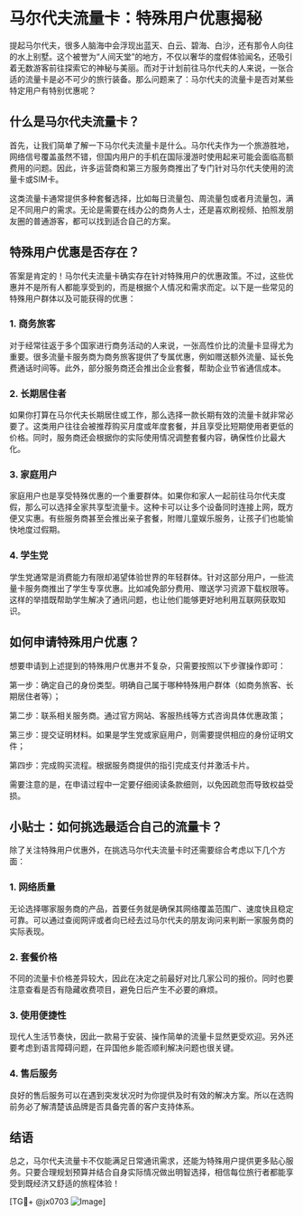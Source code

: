 # 马尔代夫流量卡：特殊用户优惠揭秘

提起马尔代夫，很多人脑海中会浮现出蓝天、白云、碧海、白沙，还有那令人向往的水上别墅。这个被誉为“人间天堂”的地方，不仅以奢华的度假体验闻名，还吸引着无数游客前往探索它的神秘与美丽。而对于计划前往马尔代夫的人来说，一张合适的流量卡是必不可少的旅行装备。那么问题来了：马尔代夫的流量卡是否对某些特定用户有特别优惠呢？

## 什么是马尔代夫流量卡？

首先，让我们简单了解一下马尔代夫流量卡是什么。马尔代夫作为一个旅游胜地，网络信号覆盖虽然不错，但国内用户的手机在国际漫游时使用起来可能会面临高额费用的问题。因此，许多运营商和第三方服务商推出了专门针对马尔代夫使用的流量卡或SIM卡。

这类流量卡通常提供多种套餐选择，比如每日流量包、周流量包或者月流量包，满足不同用户的需求。无论是需要在线办公的商务人士，还是喜欢刷视频、拍照发朋友圈的普通游客，都可以找到适合自己的方案。

## 特殊用户优惠是否存在？

答案是肯定的！马尔代夫流量卡确实存在针对特殊用户的优惠政策。不过，这些优惠并不是所有人都能享受到的，而是根据个人情况和需求而定。以下是一些常见的特殊用户群体以及可能获得的优惠：

### 1. 商务旅客

对于经常往返于多个国家进行商务活动的人来说，一张高性价比的流量卡显得尤为重要。很多流量卡服务商为商务旅客提供了专属优惠，例如赠送额外流量、延长免费通话时间等。此外，部分服务商还会推出企业套餐，帮助企业节省通信成本。

### 2. 长期居住者

如果你打算在马尔代夫长期居住或工作，那么选择一款长期有效的流量卡就非常必要了。这类用户往往会被推荐购买月度或年度套餐，并且享受比短期使用者更低的价格。同时，服务商还会根据你的实际使用情况调整套餐内容，确保性价比最大化。

### 3. 家庭用户

家庭用户也是享受特殊优惠的一个重要群体。如果你和家人一起前往马尔代夫度假，那么可以选择全家共享型流量卡。这种卡可以让多个设备同时连接上网，既方便又实惠。有些服务商甚至会推出亲子套餐，附赠儿童娱乐服务，让孩子们也能愉快地度过假期。

### 4. 学生党

学生党通常是消费能力有限却渴望体验世界的年轻群体。针对这部分用户，一些流量卡服务商推出了学生专享优惠。比如减免部分费用、赠送学习资源下载权限等。这样的举措既帮助学生解决了通讯问题，也让他们能够更好地利用互联网获取知识。

## 如何申请特殊用户优惠？

想要申请到上述提到的特殊用户优惠并不复杂，只需要按照以下步骤操作即可：

第一步：确定自己的身份类型。明确自己属于哪种特殊用户群体（如商务旅客、长期居住者等）；

第二步：联系相关服务商。通过官方网站、客服热线等方式咨询具体优惠政策；

第三步：提交证明材料。如果是学生党或家庭用户，则需要提供相应的身份证明文件；

第四步：完成购买流程。根据服务商提供的指引完成支付并激活卡片。

需要注意的是，在申请过程中一定要仔细阅读条款细则，以免因疏忽而导致权益受损。

## 小贴士：如何挑选最适合自己的流量卡？

除了关注特殊用户优惠外，在挑选马尔代夫流量卡时还需要综合考虑以下几个方面：

### 1. 网络质量

无论选择哪家服务商的产品，首要任务就是确保其网络覆盖范围广、速度快且稳定可靠。可以通过查阅网评或者向已经去过马尔代夫的朋友询问来判断一家服务商的实际表现。

### 2. 套餐价格

不同的流量卡价格差异较大，因此在决定之前最好对比几家公司的报价。同时也要注意查看是否有隐藏收费项目，避免日后产生不必要的麻烦。

### 3. 使用便捷性

现代人生活节奏快，因此一款易于安装、操作简单的流量卡显然更受欢迎。另外还要考虑到语言障碍问题，在异国他乡能否顺利解决问题也很关键。

### 4. 售后服务

良好的售后服务可以在遇到突发状况时为你提供及时有效的解决方案。所以在选购前务必了解清楚该品牌是否具备完善的客户支持体系。

## 结语

总之，马尔代夫流量卡不仅能满足日常通讯需求，还能为特殊用户提供更多贴心服务。只要合理规划预算并结合自身实际情况做出明智选择，相信每位旅行者都能享受到既经济又舒适的旅程体验！

[TG💪+ @jx0703 ![Image](https://github.com/user-attachments/assets/dbca1d08-cadb-493c-b0ec-ad6f7a83f270)]